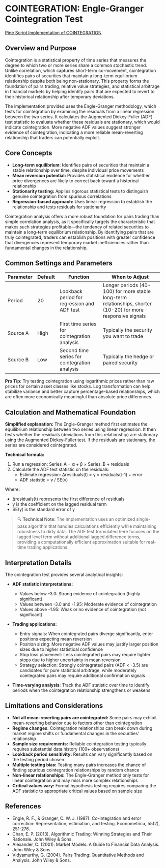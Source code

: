 # COINTEGRATION: Engle-Granger Cointegration Test

[Pine Script Implementation of COINTEGRATION](https://github.com/mihakralj/pinescript/blob/main/indicators/numerics/cointegration.pine)

## Overview and Purpose

Cointegration is a statistical property of time series that measures the degree to which two or more series share a common stochastic trend. Unlike correlation, which captures short-term co-movement, cointegration identifies pairs of securities that maintain a long-term equilibrium relationship despite both being non-stationary. This property forms the foundation of pairs trading, relative value strategies, and statistical arbitrage in financial markets by helping identify pairs that are expected to revert to their historical relationship after temporary deviations.

The implementation provided uses the Engle-Granger methodology, which tests for cointegration by examining the residuals from a linear regression between the two series. It calculates the Augmented Dickey-Fuller (ADF) test statistic to evaluate whether these residuals are stationary, which would indicate cointegration. More negative ADF values suggest stronger evidence of cointegration, indicating a more reliable mean-reverting relationship that traders can potentially exploit.

## Core Concepts

* **Long-term equilibrium:** Identifies pairs of securities that maintain a stable relationship over time, despite individual price movements
* **Mean reversion potential:** Provides statistical evidence for whether price divergences are likely to correct back toward a historical relationship
* **Stationarity testing:** Applies rigorous statistical tests to distinguish genuine cointegration from spurious correlations
* **Regression-based approach:** Uses linear regression to establish the relationship and tests residuals for stationarity

Cointegration analysis offers a more robust foundation for pairs trading than simple correlation analysis, as it specifically targets the characteristic that makes such strategies profitable—the tendency of related securities to maintain a long-term equilibrium relationship. By identifying pairs that are truly cointegrated, traders can establish positions with greater confidence that divergences represent temporary market inefficiencies rather than fundamental changes in the relationship.

## Common Settings and Parameters

| Parameter | Default | Function | When to Adjust |
|-----------|---------|----------|---------------|
| Period | 20 | Lookback period for regression and ADF test | Longer periods (40-100) for more stable long-term relationships, shorter (10-20) for more responsive signals |
| Source A | High | First time series for cointegration analysis | Typically the security you want to trade |
| Source B | Low | Second time series for cointegration analysis | Typically the hedge or paired security |

**Pro Tip:** Try testing cointegration using logarithmic prices rather than raw prices for certain asset classes like stocks. Log transformation can help stabilize variance and better capture percentage-based relationships, which are often more economically meaningful than absolute price differences.

## Calculation and Mathematical Foundation

**Simplified explanation:**
The Engle-Granger method first estimates the equilibrium relationship between two series using linear regression. It then tests whether the residuals (deviations from this relationship) are stationary using the Augmented Dickey-Fuller test. If the residuals are stationary, the series are considered cointegrated.

**Technical formula:**

1. Run a regression: Series_A = α + β × Series_B + residuals
2. Calculate the ADF test statistic on the residuals:
   - Estimate regression: Δresiduals(t) = γ × residuals(t-1) + error
   - ADF statistic = γ / SE(γ)

Where:
- Δresiduals(t) represents the first difference of residuals
- γ is the coefficient on the lagged residual term
- SE(γ) is the standard error of γ

> 🔍 **Technical Note:** The implementation uses an optimized single-pass algorithm that handles calculations efficiently while maintaining robustness to dirty data. The ADF test formulated here focuses on the lagged level term without additional lagged difference terms, providing a computationally efficient approximation suitable for real-time trading applications.

## Interpretation Details

The cointegration test provides several analytical insights:

* **ADF statistic interpretations:**
  * Values below -3.0: Strong evidence of cointegration (highly significant)
  * Values between -3.0 and -1.95: Moderate evidence of cointegration
  * Values above -1.95: Weak or no evidence of cointegration (not significant)

* **Trading applications:**
  * Entry signals: When cointegrated pairs diverge significantly, enter positions expecting mean reversion
  * Position sizing: More negative ADF values may justify larger position sizes due to higher statistical confidence
  * Stop loss placement: Less cointegrated pairs may require tighter stops due to higher uncertainty in mean reversion
  * Strategy selection: Strongly cointegrated pairs (ADF < -3.5) are candidates for pure statistical arbitrage, while moderately cointegrated pairs may require additional confirmation signals

* **Time-varying analysis:** Track the ADF statistic over time to identify periods when the cointegration relationship strengthens or weakens

## Limitations and Considerations

* **Not all mean-reverting pairs are cointegrated:** Some pairs may exhibit mean-reverting behavior due to factors other than cointegration
* **Regime changes:** Cointegration relationships can break down during market regime shifts or fundamental changes in the securities' relationship
* **Sample size requirements:** Reliable cointegration testing typically requires substantial data history (100+ observations)
* **Lookback period sensitivity:** Results can vary significantly based on the testing period chosen
* **Multiple testing bias:** Testing many pairs increases the chance of finding spurious cointegration relationships by random chance
* **Non-linear relationships:** The Engle-Granger method only tests for linear cointegration and may miss more complex relationships
* **Critical values vary:** Formal hypothesis testing requires comparing the ADF statistic to appropriate critical values based on sample size

## References

* Engle, R. F., & Granger, C. W. J. (1987). Co-integration and error correction: Representation, estimation, and testing. Econometrica, 55(2), 251-276.
* Chan, E. P. (2013). Algorithmic Trading: Winning Strategies and Their Rationale. John Wiley & Sons.
* Alexander, C. (2001). Market Models: A Guide to Financial Data Analysis. John Wiley & Sons.
* Vidyamurthy, G. (2004). Pairs Trading: Quantitative Methods and Analysis. John Wiley & Sons.
